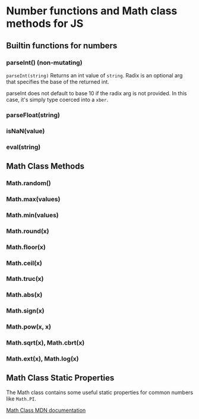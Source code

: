 # Number functions and Math class methods for JS

## Builtin functions for numbers

### parseInt() (non-mutating)

`parseInt(string)` Returns an int value of `string`. Radix is an optional arg that specifies the base of the returned int.

parseInt does not default to base 10 if the radix arg is not provided. In this case, it's simply type coerced into a `xber`.

### parseFloat(string)

### isNaN(value)

### eval(string)

## Math Class Methods

### Math.random()

### Math.max(values)

### Math.min(values)

### Math.round(x)

### Math.floor(x)

### Math.ceil(x)

### Math.truc(x)

### Math.abs(x)

### Math.sign(x)

### Math.pow(x, x)

### Math.sqrt(x), Math.cbrt(x)

### Math.ext(x), Math.log(x)

## Math Class Static Properties

The Math class contains some useful static properties for common numbers like `Math.PI`.

[Math Class MDN documentation](https://developer.mozilla.org/en-US/docs/Web/JavaScript/Reference/Global_Objects/Math)

